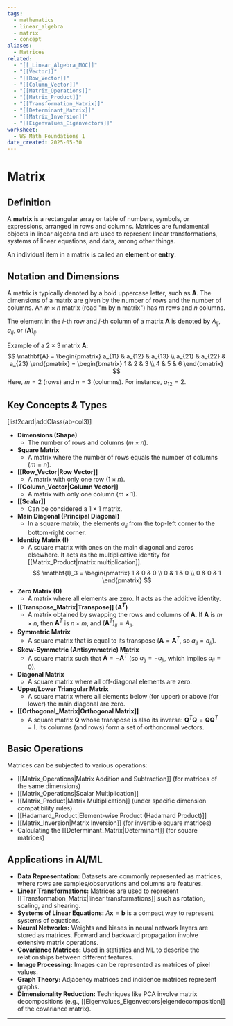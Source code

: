 ```yaml
---
tags:
  - mathematics
  - linear_algebra
  - matrix
  - concept
aliases:
  - Matrices
related:
  - "[[_Linear_Algebra_MOC]]"
  - "[[Vector]]"
  - "[[Row_Vector]]"
  - "[[Column_Vector]]"
  - "[[Matrix_Operations]]"
  - "[[Matrix_Product]]"
  - "[[Transformation_Matrix]]"
  - "[[Determinant_Matrix]]"
  - "[[Matrix_Inversion]]"
  - "[[Eigenvalues_Eigenvectors]]"
worksheet:
  - WS_Math_Foundations_1
date_created: 2025-05-30
---
```

# Matrix

## Definition
A **matrix** is a rectangular array or table of numbers, symbols, or expressions, arranged in rows and columns. Matrices are fundamental objects in linear algebra and are used to represent linear transformations, systems of linear equations, and data, among other things.

An individual item in a matrix is called an **element** or **entry**.

## Notation and Dimensions
A matrix is typically denoted by a bold uppercase letter, such as $\mathbf{A}$. The dimensions of a matrix are given by the number of rows and the number of columns. An $m \times n$ matrix (read "m by n matrix") has $m$ rows and $n$ columns.

The element in the $i$-th row and $j$-th column of a matrix $\mathbf{A}$ is denoted by $A_{ij}$, $a_{ij}$, or $(\mathbf{A})_{ij}$.

Example of a $2 \times 3$ matrix $\mathbf{A}$:
$$ \mathbf{A} = \begin{pmatrix} a_{11} & a_{12} & a_{13} \\ a_{21} & a_{22} & a_{23} \end{pmatrix} = \begin{bmatrix} 1 & 2 & 3 \\ 4 & 5 & 6 \end{bmatrix} $$
Here, $m=2$ (rows) and $n=3$ (columns). For instance, $a_{12} = 2$.

## Key Concepts & Types
[list2card|addClass(ab-col3)]
- **Dimensions (Shape)**
    - The number of rows and columns ($m \times n$).
- **Square Matrix**
    - A matrix where the number of rows equals the number of columns ($m=n$).
- **[[Row_Vector|Row Vector]]**
    - A matrix with only one row ($1 \times n$).
- **[[Column_Vector|Column Vector]]**
    - A matrix with only one column ($m \times 1$).
- **[[Scalar]]**
    - Can be considered a $1 \times 1$ matrix.
- **Main Diagonal (Principal Diagonal)**
    - In a square matrix, the elements $a_{ii}$ from the top-left corner to the bottom-right corner.
- **Identity Matrix ($\mathbf{I}$)**
    - A square matrix with ones on the main diagonal and zeros elsewhere. It acts as the multiplicative identity for [[Matrix_Product|matrix multiplication]].
    $$ \mathbf{I}_3 = \begin{pmatrix} 1 & 0 & 0 \\ 0 & 1 & 0 \\ 0 & 0 & 1 \end{pmatrix} $$
- **Zero Matrix ($\mathbf{0}$)**
    - A matrix where all elements are zero. It acts as the additive identity.
- **[[Transpose_Matrix|Transpose]] ($\mathbf{A}^T$)**
    - A matrix obtained by swapping the rows and columns of $\mathbf{A}$. If $\mathbf{A}$ is $m \times n$, then $\mathbf{A}^T$ is $n \times m$, and $(\mathbf{A}^T)_{ij} = A_{ji}$.
- **Symmetric Matrix**
    - A square matrix that is equal to its transpose ($\mathbf{A} = \mathbf{A}^T$, so $a_{ij} = a_{ji}$).
- **Skew-Symmetric (Antisymmetric) Matrix**
    - A square matrix such that $\mathbf{A} = -\mathbf{A}^T$ (so $a_{ij} = -a_{ji}$, which implies $a_{ii}=0$).
- **Diagonal Matrix**
    - A square matrix where all off-diagonal elements are zero.
- **Upper/Lower Triangular Matrix**
    - A square matrix where all elements below (for upper) or above (for lower) the main diagonal are zero.
- **[[Orthogonal_Matrix|Orthogonal Matrix]]**
    - A square matrix $\mathbf{Q}$ whose transpose is also its inverse: $\mathbf{Q}^T \mathbf{Q} = \mathbf{Q} \mathbf{Q}^T = \mathbf{I}$. Its columns (and rows) form a set of orthonormal vectors.

## Basic Operations
Matrices can be subjected to various operations:
- [[Matrix_Operations|Matrix Addition and Subtraction]] (for matrices of the same dimensions)
- [[Matrix_Operations|Scalar Multiplication]]
- [[Matrix_Product|Matrix Multiplication]] (under specific dimension compatibility rules)
- [[Hadamard_Product|Element-wise Product (Hadamard Product)]]
- [[Matrix_Inversion|Matrix Inversion]] (for invertible square matrices)
- Calculating the [[Determinant_Matrix|Determinant]] (for square matrices)

## Applications in AI/ML
- **Data Representation:** Datasets are commonly represented as matrices, where rows are samples/observations and columns are features.
- **Linear Transformations:** Matrices are used to represent [[Transformation_Matrix|linear transformations]] such as rotation, scaling, and shearing.
- **Systems of Linear Equations:** $A\mathbf{x} = \mathbf{b}$ is a compact way to represent systems of equations.
- **Neural Networks:** Weights and biases in neural network layers are stored as matrices. Forward and backward propagation involve extensive matrix operations.
- **Covariance Matrices:** Used in statistics and ML to describe the relationships between different features.
- **Image Processing:** Images can be represented as matrices of pixel values.
- **Graph Theory:** Adjacency matrices and incidence matrices represent graphs.
- **Dimensionality Reduction:** Techniques like PCA involve matrix decompositions (e.g., [[Eigenvalues_Eigenvectors|eigendecomposition]] of the covariance matrix).

---